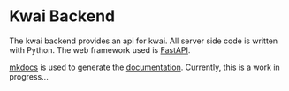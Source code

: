 # Kwai Backend

The kwai backend provides an api for kwai. All server side code is written
with Python. The web framework used is [FastAPI](https://fastapi.tiangolo.com/).

[mkdocs](https://www.mkdocs.org/) is used to generate the [documentation](https://fbraem.github.io/kwai/). 
Currently, this is a work in progress...  
